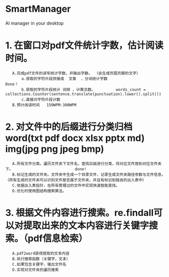 # SmartManager
AI manager in your desktop

# 1. 在窗口对pdf文件统计字数，估计阅读时间。 
       A.完成pdf文件的读写统计字数，并输出字数。 （会生成页眉页脚的文字） 
           a.获取的字符片段拼接成  文章  ，分词统计字数                                                                                           Done！ 
           b.获取的字符片段统计 词频 ，计算总数。         words_count = collections.Counter(sentence.translate(punctuation).lower().split()) 
           c.直接对字符片段计数 
       B.预计阅读时间   150WPM-300WPM 

# 2. 对文件中的后缀进行分类归档  word(txt pdf docx xlsx pptx md)       img(jpg png jpeg bmp) 
       A.所有文件分类。遍历文件夹下文件名，查找后缀进行分类，将对应文件放到对应文件夹下。                           done!
       B.标记生成的文件夹。文件夹中生成一个目录文件，记录生成文件夹路径参数与文件信息。（所有生成的文件夹可以识别文件是否属于文件夹，并且有标记到独自的出入表中）
       C.依据出入表指针，在所有管理过的文件中实现快速智能查找。
       D.优化时使用图结构搜索算法。

# 3. 根据文件内容进行搜索。re.findall可以对提取出来的文本内容进行关键字搜索。（pdf信息检索） 
       A.pdf2word获得提取的文本内容 
       B.执行搜索函数（关键字，文本） 
       C.如果包含关键字，输出文件名  
       D.实现对文件夹的遍历搜索 
